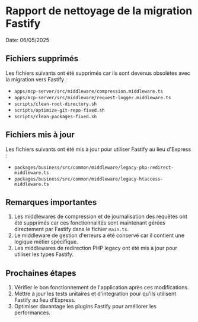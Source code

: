 # Rapport de nettoyage de la migration Fastify

Date: 06/05/2025

## Fichiers supprimés

Les fichiers suivants ont été supprimés car ils sont devenus obsolètes avec la migration vers Fastify :

- `apps/mcp-server/src/middleware/compression.middleware.ts`
- `apps/mcp-server/src/middleware/request-logger.middleware.ts`
- `scripts/clean-root-directory.sh`
- `scripts/optimize-git-repo-fixed.sh`
- `scripts/clean-packages-fixed.sh`

## Fichiers mis à jour

Les fichiers suivants ont été mis à jour pour utiliser Fastify au lieu d'Express :

- `packages/business/src/common/middleware/legacy-php-redirect-middleware.ts`
- `packages/business/src/common/middleware/legacy-htaccess-middleware.ts`

## Remarques importantes

1. Les middlewares de compression et de journalisation des requêtes ont été supprimés car ces fonctionnalités sont maintenant gérées directement par Fastify dans le fichier `main.ts`.
2. Le middleware de gestion d'erreurs a été conservé car il contient une logique métier spécifique.
3. Les middlewares de redirection PHP legacy ont été mis à jour pour utiliser les types Fastify.

## Prochaines étapes

1. Vérifier le bon fonctionnement de l'application après ces modifications.
2. Mettre à jour les tests unitaires et d'intégration pour qu'ils utilisent Fastify au lieu d'Express.
3. Optimiser davantage les plugins Fastify pour améliorer les performances.
